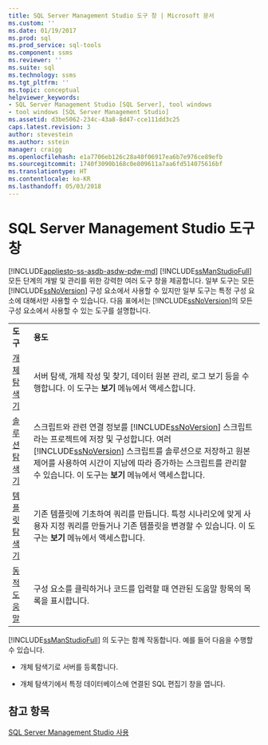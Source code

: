 ```yaml
---
title: SQL Server Management Studio 도구 창 | Microsoft 문서
ms.custom: ''
ms.date: 01/19/2017
ms.prod: sql
ms.prod_service: sql-tools
ms.component: ssms
ms.reviewer: ''
ms.suite: sql
ms.technology: ssms
ms.tgt_pltfrm: ''
ms.topic: conceptual
helpviewer_keywords:
- SQL Server Management Studio [SQL Server], tool windows
- tool windows [SQL Server Management Studio]
ms.assetid: d3be5062-234c-43a8-8d47-cce111dd3c25
caps.latest.revision: 3
author: stevestein
ms.author: sstein
manager: craigg
ms.openlocfilehash: e1a7706eb126c28a40f06917ea6b7e976ce89efb
ms.sourcegitcommit: 1740f3090b168c0e809611a7aa6fd514075616bf
ms.translationtype: HT
ms.contentlocale: ko-KR
ms.lasthandoff: 05/03/2018
---
```

# <a name="tool-windows-in-sql-server-management-studio"></a>SQL Server Management Studio 도구 창
[!INCLUDE[appliesto-ss-asdb-asdw-pdw-md](../includes/appliesto-ss-asdb-asdw-pdw-md.md)]
[!INCLUDE[ssManStudioFull](../includes/ssmanstudiofull_md.md)] 모든 단계의 개발 및 관리를 위한 강력한 여러 도구 창을 제공합니다. 일부 도구는 모든 [!INCLUDE[ssNoVersion](../includes/ssnoversion_md.md)] 구성 요소에서 사용할 수 있지만 일부 도구는 특정 구성 요소에 대해서만 사용할 수 있습니다. 다음 표에서는 [!INCLUDE[ssNoVersion](../includes/ssnoversion_md.md)]의 모든 구성 요소에서 사용할 수 있는 도구를 설명합니다.  
  
|||  
|-|-|  
|**도구**|**용도**|  
|[개체 탐색기](../ssms/object/object-explorer.md)|서버 탐색, 개체 작성 및 찾기, 데이터 원본 관리, 로그 보기 등을 수행합니다. 이 도구는 **보기** 메뉴에서 액세스합니다.|  
|[솔루션 탐색기](../ssms/solution/solution-explorer.md)|스크립트와 관련 연결 정보를 [!INCLUDE[ssNoVersion](../includes/ssnoversion_md.md)] 스크립트라는 프로젝트에 저장 및 구성합니다. 여러 [!INCLUDE[ssNoVersion](../includes/ssnoversion_md.md)] 스크립트를 솔루션으로 저장하고 원본 제어를 사용하여 시간이 지남에 따라 증가하는 스크립트를 관리할 수 있습니다. 이 도구는 **보기** 메뉴에서 액세스합니다.|  
|[템플릿 탐색기](../ssms/template/template-explorer.md)|기존 템플릿에 기초하여 쿼리를 만듭니다. 특정 시나리오에 맞게 사용자 지정 쿼리를 만들거나 기존 템플릿을 변경할 수 있습니다. 이 도구는 **보기** 메뉴에서 액세스합니다.|  
|[동적 도움말](../ssms/user-assistance-in-sql-server-management-studio.md)|구성 요소를 클릭하거나 코드를 입력할 때 연관된 도움말 항목의 목록을 표시합니다.|  
  
[!INCLUDE[ssManStudioFull](../includes/ssmanstudiofull_md.md)] 의 도구는 함께 작동합니다. 예를 들어 다음을 수행할 수 있습니다.  
  
-   개체 탐색기로 서버를 등록합니다.  
  
-   개체 탐색기에서 특정 데이터베이스에 연결된 SQL 편집기 창을 엽니다.  
  
## <a name="see-also"></a>참고 항목  
[SQL Server Management Studio 사용](../ssms/use-sql-server-management-studio.md)  
  
